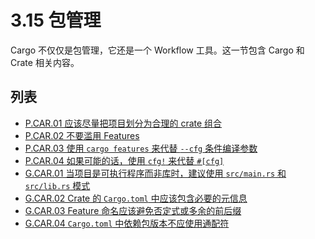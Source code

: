 # 3.15 包管理

Cargo 不仅仅是包管理，它还是一个 Workflow 工具。这一节包含 Cargo 和 Crate 相关内容。

## 列表

- [P.CAR.01 应该尽量把项目划分为合理的 crate 组合](./cargo/P.CAR.01.md)
- [P.CAR.02 不要滥用 Features](./cargo/P.CAR.02.md)
- [P.CAR.03 使用 `cargo features` 来代替 `--cfg` 条件编译参数](./cargo/P.CAR.03.md)
- [P.CAR.04 如果可能的话，使用 `cfg!` 来代替 `#[cfg]`](./cargo/P.CAR.04.md)
- [G.CAR.01 当项目是可执行程序而非库时，建议使用 `src/main.rs` 和 `src/lib.rs` 模式](./cargo/G.CAR.01.md)
- [G.CAR.02 Crate 的 `Cargo.toml` 中应该包含必要的元信息](./cargo/G.CAR.02.md)
- [G.CAR.03 Feature 命名应该避免否定式或多余的前后缀](./cargo/G.CAR.03.md)
- [G.CAR.04 `Cargo.toml` 中依赖包版本不应使用通配符](./cargo/G.CAR.04.md)